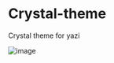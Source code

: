# Crystal-theme
Crystal theme for yazi

![image](https://sachinsenal0x64.github.io/picx-images-hosting/2024-01-03_13-25.64e1rwogh0g0.webp)
